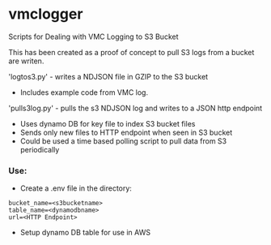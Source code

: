 # vmclogger
Scripts for Dealing with VMC Logging to S3 Bucket

This has been created as a proof of concept to pull S3 logs from a bucket are writen.

'logtos3.py' - writes a NDJSON file in GZIP to the S3 bucket 
- Includes example code from VMC log.

'pulls3log.py' - pulls the s3 NDJSON log and writes to a JSON http endpoint
- Uses dynamo DB for key file to index S3 bucket files
- Sends only new files to HTTP endpoint when seen in S3 bucket
- Could be used a time based polling script to pull data from S3 periodically

### Use:
- Create a .env file in the directory:
```
bucket_name=<s3bucketname>
table_name=<dynamodbname>
url=<HTTP Endpoint>
```
- Setup dynamo DB table for use in AWS



